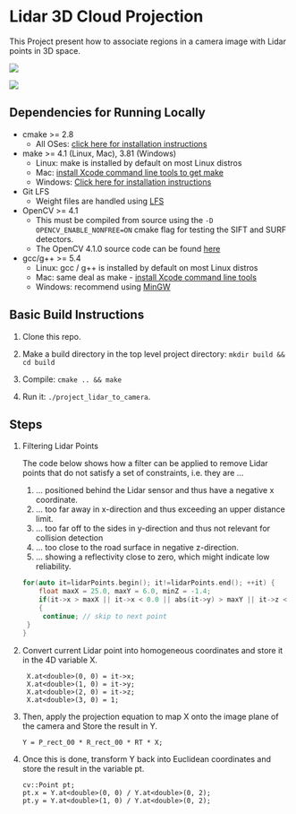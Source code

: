 

# Lidar 3D  Cloud Projection

This Project present how to associate regions in a camera image with Lidar points in 3D space. 

![](https://williamhyin-1301408646.cos.ap-shanghai.myqcloud.com/img/20200425193128.png)

![](https://williamhyin-1301408646.cos.ap-shanghai.myqcloud.com/img/20200425152627.png)

## Dependencies for Running Locally
* cmake >= 2.8
  * All OSes: [click here for installation instructions](https://cmake.org/install/)
* make >= 4.1 (Linux, Mac), 3.81 (Windows)
  * Linux: make is installed by default on most Linux distros
  * Mac: [install Xcode command line tools to get make](https://developer.apple.com/xcode/features/)
  * Windows: [Click here for installation instructions](http://gnuwin32.sourceforge.net/packages/make.htm)
* Git LFS
  * Weight files are handled using [LFS](https://git-lfs.github.com/)
* OpenCV >= 4.1
  * This must be compiled from source using the `-D OPENCV_ENABLE_NONFREE=ON` cmake flag for testing the SIFT and SURF detectors.
  * The OpenCV 4.1.0 source code can be found [here](https://github.com/opencv/opencv/tree/4.1.0)
* gcc/g++ >= 5.4
  * Linux: gcc / g++ is installed by default on most Linux distros
  * Mac: same deal as make - [install Xcode command line tools](https://developer.apple.com/xcode/features/)
  * Windows: recommend using [MinGW](http://www.mingw.org/)

## Basic Build Instructions

1. Clone this repo.

3. Make a build directory in the top level project directory: `mkdir build && cd build`

4. Compile: `cmake .. && make`

5. Run it: `./project_lidar_to_camera`.

   

## Steps

1. Filtering Lidar Points

   The code below shows how a filter can be applied to remove Lidar points that do not satisfy a set of constraints, i.e. they are …

   1. … positioned behind the Lidar sensor and thus have a negative x coordinate.
   2. … too far away in x-direction and thus exceeding an upper distance limit.
   3. … too far off to the sides in y-direction and thus not relevant for collision detection
   4. … too close to the road surface in negative z-direction.
   5. … showing a reflectivity close to zero, which might indicate low reliability.

   ```c++
   for(auto it=lidarPoints.begin(); it!=lidarPoints.end(); ++it) {
       float maxX = 25.0, maxY = 6.0, minZ = -1.4; 
       if(it->x > maxX || it->x < 0.0 || abs(it->y) > maxY || it->z < minZ || it->r<0.01 )
       {
       	continue; // skip to next point
   	}
   }
   ```

   

2. Convert current Lidar point into homogeneous coordinates and store it in the 4D variable X.

   ```
    X.at<double>(0, 0) = it->x;
    X.at<double>(1, 0) = it->y;
    X.at<double>(2, 0) = it->z;
    X.at<double>(3, 0) = 1;
   ```

   

2. Then, apply the projection equation to map X onto the image plane of the camera and Store the result in Y.

   ```
   Y = P_rect_00 * R_rect_00 * RT * X;
   ```

   

3. Once this is done, transform Y back into Euclidean coordinates and store the result in the variable pt.

   ```
   cv::Point pt;
   pt.x = Y.at<double>(0, 0) / Y.at<double>(0, 2);
   pt.y = Y.at<double>(1, 0) / Y.at<double>(0, 2);
   ```

   